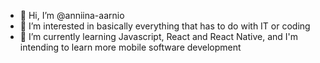 - 👋 Hi, I’m @anniina-aarnio
- 👀 I’m interested in basically everything that has to do with IT or coding
- 🌱 I’m currently learning Javascript, React and React Native, and I'm intending to learn more mobile software development
<!---
- 🔜 I'm searching for my first IT-related job, where I could combine people skills gained from my earlier career in youth work and my passion for coding
--->

<!---
anniina-aarnio/anniina-aarnio is a ✨ special ✨ repository because its `README.md` (this file) appears on your GitHub profile.
You can click the Preview link to take a look at your changes.
--->
